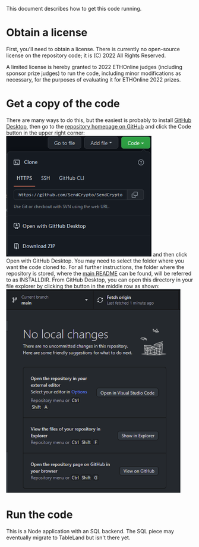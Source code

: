 This document describes how to get this code running.

# Obtain a license
First, you'll need to obtain a license.  There is currently no open-source license on the repository code; 
it is (C) 2022 All Rights Reserved.

A limited license is hereby granted to 2022 ETHOnline judges (including sponsor prize judges) to run the code, 
including minor modifications as necessary, for the purposes of evaluating it for ETHOnline 2022 prizes. 

# Get a copy of the code
There are many ways to do this, but the easiest is probably to install
[GitHub Desktop](https://desktop.github.com/), then go to the
[repository homepage on GitHub](https://github.com/SendCrypto/SendCrypto)
and click the Code button in the upper right corner:
![Screenshot of clicking 'Code' drop-down button in dark mode](images/CodeButton.png)
and then click Open with GitHub Desktop.
You may need to select the folder where you want the code cloned to.
For all further instructions, the folder where the repository is stored, where the
[main README](../README.md) can be found, will be referred to as INSTALLDIR.
From GitHub Desktop, you can open this directory in your file explorer by clicking the
button in the middle row as shown:
![Screenshot of GitHub Desktop with this repo open in dark mode](images/GitHubDesktop.png)

# Run the code
This is a Node application with an SQL backend.  The SQL piece may eventually migrate to TableLand but isn't there yet.
